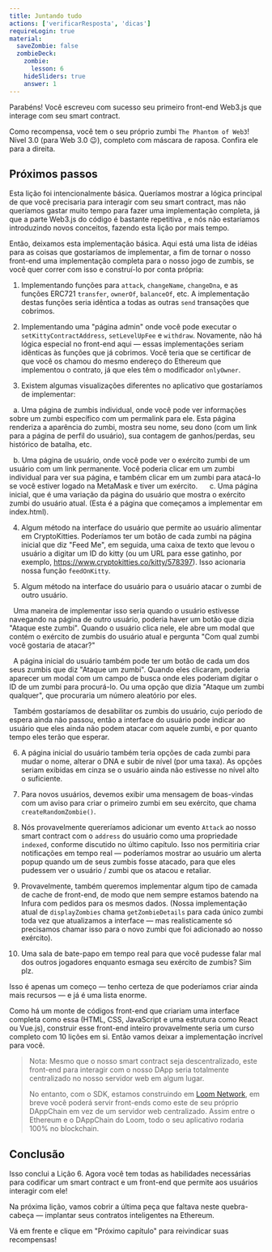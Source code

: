 ```yaml
---
title: Juntando tudo
actions: ['verificarResposta', 'dicas']
requireLogin: true
material:
  saveZombie: false
  zombieDeck:
    zombie:
      lesson: 6
    hideSliders: true
    answer: 1
---
```


Parabéns! Você escreveu com sucesso seu primeiro front-end Web3.js que interage com seu smart contract.

Como recompensa, você tem o seu próprio zumbi `The Phantom of Web3`! Nível 3.0 (para Web 3.0 😉), completo com máscara de raposa. Confira ele para a direita.

## Próximos passos

Esta lição foi intencionalmente básica. Queríamos mostrar a lógica principal de que você precisaria para interagir com seu smart contract, mas não queríamos gastar muito tempo para fazer uma implementação completa, já que a parte Web3.js do código é bastante repetitiva , e nós não estaríamos introduzindo novos conceitos, fazendo esta lição por mais tempo.

Então, deixamos esta implementação básica. Aqui está uma lista de idéias para as coisas que gostaríamos de implementar, a fim de tornar o nosso front-end uma implementação completa para o nosso jogo de zumbis, se você quer correr com isso e construí-lo por conta própria:

1. Implementando funções para `attack`, `changeName`, `changeDna`, e as funções ERC721 `transfer`, `ownerOf`, `balanceOf`, etc. A implementação destas funções seria idêntica a todas as outras `send` transações que cobrimos.

2. Implementando uma "página admin" onde você pode executar o `setKittyContractAddress`, `setLevelUpFee` e `withdraw`. Novamente, não há lógica especial no front-end aqui — essas implementações seriam idênticas às funções que já cobrimos. Você teria que se certificar de que você os chamou do mesmo endereço do Ethereum que implementou o contrato, já que eles têm o modificador `onlyOwner`.

3. Existem algumas visualizações diferentes no aplicativo que gostaríamos de implementar:

  a. Uma página de zumbis individual, onde você pode ver informações sobre um zumbi específico com um permalink para ele. Esta página renderiza a aparência do zumbi, mostra seu nome, seu dono (com um link para a página de perfil do usuário), sua contagem de ganhos/perdas, seu histórico de batalha, etc.

  b. Uma página de usuário, onde você pode ver o exército zumbi de um usuário com um link permanente. Você poderia clicar em um zumbi individual para ver sua página, e também clicar em um zumbi para atacá-lo se você estiver logado na MetaMask e tiver um exército.
  
  c. Uma página inicial, que é uma variação da página do usuário que mostra o exército zumbi do usuário atual. (Esta é a página que começamos a implementar em index.html).

4. Algum método na interface do usuário que permite ao usuário alimentar em CryptoKitties. Poderíamos ter um botão de cada zumbi na página inicial que diz "Feed Me", em seguida, uma caixa de texto que levou o usuário a digitar um ID do kitty (ou um URL para esse gatinho, por exemplo, <a href="https://www.cryptokitties.co/kitty/578397" target=_blank>https://www.cryptokitties.co/kitty/578397</a>). Isso acionaria nossa função `feedOnKitty`.

5. Algum método na interface do usuário para o usuário atacar o zumbi de outro usuário.

  Uma maneira de implementar isso seria quando o usuário estivesse navegando na página de outro usuário, poderia haver um botão que dizia "Ataque este zumbi". Quando o usuário clica nele, ele abre um modal que contém o exército de zumbis do usuário atual e pergunta "Com qual zumbi você gostaria de atacar?"

  A página inicial do usuário também pode ter um botão de cada um dos seus zumbis que diz "Ataque um zumbi". Quando eles clicaram, poderia aparecer um modal com um campo de busca onde eles poderiam digitar o ID de um zumbi para procurá-lo. Ou uma opção que dizia "Ataque um zumbi qualquer", que procuraria um número aleatório por eles.

  Também gostaríamos de desabilitar os zumbis do usuário, cujo período de espera ainda não passou, então a interface do usuário pode indicar ao usuário que eles ainda não podem atacar com aquele zumbi, e por quanto tempo eles terão que esperar.

6. A página inicial do usuário também teria opções de cada zumbi para mudar o nome, alterar o DNA e subir de nível (por uma taxa). As opções seriam exibidas em cinza se o usuário ainda não estivesse no nível alto o suficiente.

7. Para novos usuários, devemos exibir uma mensagem de boas-vindas com um aviso para criar o primeiro zumbi em seu exército, que chama `createRandomZombie()`.

8. Nós provavelmente quereríamos adicionar um evento `Attack` ao nosso smart contract com o `address` do usuário como uma propriedade `indexed`, conforme discutido no último capítulo. Isso nos permitiria criar notificações em tempo real — poderíamos mostrar ao usuário um alerta popup quando um de seus zumbis fosse atacado, para que eles pudessem ver o usuário / zumbi que os atacou e retaliar.

9. Provavelmente, também queremos implementar algum tipo de camada de cache de front-end, de modo que nem sempre estamos batendo na Infura com pedidos para os mesmos dados. (Nossa implementação atual de `displayZombies` chama `getZombieDetails` para cada único zumbi toda vez que atualizamos a interface — mas realisticamente só precisamos chamar isso para o novo zumbi que foi adicionado ao nosso exército).

10. Uma sala de bate-papo em tempo real para que você pudesse falar mal dos outros jogadores enquanto esmaga seu exército de zumbis? Sim plz.

Isso é apenas um começo — tenho certeza de que poderíamos criar ainda mais recursos — e já é uma lista enorme.

Como há um monte de códigos front-end que criariam uma interface completa como essa (HTML, CSS, JavaScript e uma estrutura como React ou Vue.js), construir esse front-end inteiro provavelmente seria um curso completo com 10 lições em si. Então vamos deixar a implementação incrível para você.

> Nota: Mesmo que o nosso smart contract seja descentralizado, este front-end para interagir com o nosso DApp seria totalmente centralizado no nosso servidor web em algum lugar.
>
> No entanto, com o SDK, estamos construindo em <a href="https://medium.com/loom-network/loom-network-is-live-scalable-ethereum-dapps-coming-soon-to-a- dappchain-near-you-29d26da00880 " target=_blank>Loom Network</a>, em breve você poderá servir front-ends como este de seu próprio DAppChain em vez de um servidor web centralizado. Assim entre o Ethereum e o DAppChain do Loom, todo o seu aplicativo rodaria 100% no blockchain.

## Conclusão

Isso conclui a Lição 6. Agora você tem todas as habilidades necessárias para codificar um smart contract e um front-end que permite aos usuários interagir com ele!

Na próxima lição, vamos cobrir a última peça que faltava neste quebra-cabeça — implantar seus contratos inteligentes na Ethereum.

Vá em frente e clique em "Próximo capítulo" para reivindicar suas recompensas!
